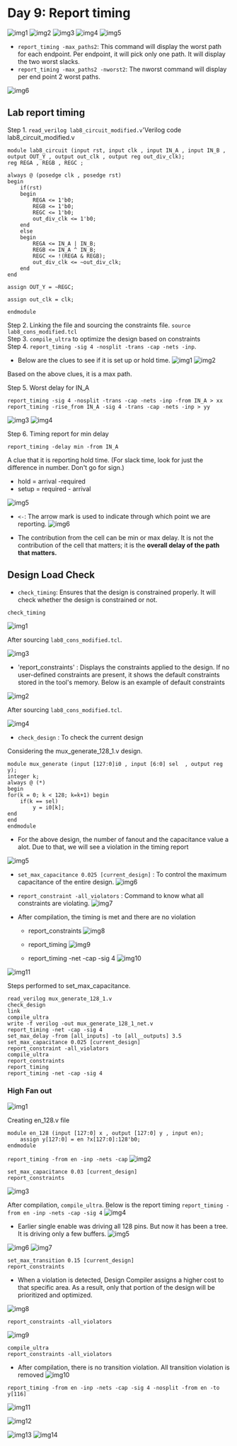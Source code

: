 # Day 9: Report timing
![img1](https://github.com/Dhruvid98/SFAL-VSD-SoC-Design/blob/main/Day%209/Images/report_timing/img1.png)
![img2](https://github.com/Dhruvid98/SFAL-VSD-SoC-Design/blob/main/Day%209/Images/report_timing/img2.png)
![img3](https://github.com/Dhruvid98/SFAL-VSD-SoC-Design/blob/main/Day%209/Images/report_timing/img3.png)
![img4](https://github.com/Dhruvid98/SFAL-VSD-SoC-Design/blob/main/Day%209/Images/report_timing/img4.png)
![img5](https://github.com/Dhruvid98/SFAL-VSD-SoC-Design/blob/main/Day%209/Images/report_timing/img5.png)

* `report_timing -max_paths2`: This command will display the worst path for each endpoint. Per endpoint, it will pick only one path. It will display the two worst slacks.
* `report_timing -max_paths2 -nworst2`: The nworst command will display per end point 2 worst paths. 

![img6](https://github.com/Dhruvid98/SFAL-VSD-SoC-Design/blob/main/Day%209/Images/report_timing/img6.png)

## Lab report timing
Step 1. `read_verilog lab8_circuit_modified.v`'Verilog code lab8_circuit_modified.v 
```
module lab8_circuit (input rst, input clk , input IN_A , input IN_B , output OUT_Y , output out_clk , output reg out_div_clk);
reg REGA , REGB , REGC ; 

always @ (posedge clk , posedge rst)
begin
	if(rst)
	begin
		REGA <= 1'b0;
		REGB <= 1'b0;
		REGC <= 1'b0;
		out_div_clk <= 1'b0;
	end
	else
	begin
		REGA <= IN_A | IN_B;
		REGB <= IN_A ^ IN_B;
		REGC <= !(REGA & REGB);
		out_div_clk <= ~out_div_clk; 
	end
end

assign OUT_Y = ~REGC;

assign out_clk = clk;

endmodule
```

Step 2. Linking the file and sourcing the constraints file. `source lab8_cons_modified.tcl`  
Step 3. `compile_ultra` to optimize the design based on constraints   
Step 4. `report_timing -sig 4 -nosplit -trans -cap -nets -inp`.   
* Below are the clues to see if it is set up or hold time. 
![img1](https://github.com/Dhruvid98/SFAL-VSD-SoC-Design/blob/main/Day%209/Images/Lab/img1.png)
![img2](https://github.com/Dhruvid98/SFAL-VSD-SoC-Design/blob/main/Day%209/Images/Lab/img2.png)

Based on the above clues, it is a max path. 

Step 5. Worst delay for IN_A
```
report_timing -sig 4 -nosplit -trans -cap -nets -inp -from IN_A > xx
report_timing -rise_from IN_A -sig 4 -trans -cap -nets -inp > yy
```
![img3](https://github.com/Dhruvid98/SFAL-VSD-SoC-Design/blob/main/Day%209/Images/Lab/img3.png)
![img4](https://github.com/Dhruvid98/SFAL-VSD-SoC-Design/blob/main/Day%209/Images/Lab/img4.png)

Step 6. Timing report for min delay
```
report_timing -delay min -from IN_A
```
A clue that it is reporting hold time. (For slack time, look for just the difference in number. Don't go for sign.)
* hold = arrival -required
* setup = required - arrival 

![img5](https://github.com/Dhruvid98/SFAL-VSD-SoC-Design/blob/main/Day%209/Images/Lab/img5.png)

* `<-`: The arrow mark is used to indicate through which point we are reporting. 
![img6](https://github.com/Dhruvid98/SFAL-VSD-SoC-Design/blob/main/Day%209/Images/Lab/img6.png)

* The contribution from the cell can be min or max delay. It is not the contribution of the cell that matters; it is the **overall delay of the path that matters.**

## Design Load Check

* `check_timing`: Ensures that the design is constrained properly. It will check whether the design is constrained or not.
```
check_timing
```
![img1](https://github.com/Dhruvid98/SFAL-VSD-SoC-Design/blob/main/Day%209/Images/check_time_design/img1.png)

After sourcing `lab8_cons_modified.tcl`. 

![img3](https://github.com/Dhruvid98/SFAL-VSD-SoC-Design/blob/main/Day%209/Images/check_time_design/img3.png)

* 'report_constraints' : Displays the constraints applied to the design. If no user-defined constraints are present, it shows the default constraints stored in the tool's memory. Below is an example of default constraints

![img2](https://github.com/Dhruvid98/SFAL-VSD-SoC-Design/blob/main/Day%209/Images/check_time_design/img2.png)

After sourcing `lab8_cons_modified.tcl`.

![img4](https://github.com/Dhruvid98/SFAL-VSD-SoC-Design/blob/main/Day%209/Images/check_time_design/img4.png)
* `check_design` : To check the current design

Considering the mux_generate_128_1.v design. 
```
module mux_generate (input [127:0]i0 , input [6:0] sel  , output reg y);
integer k;
always @ (*)
begin
for(k = 0; k < 128; k=k+1) begin
	if(k == sel)
		y = i0[k];
end
end
endmodule
```


* For the above design, the number of fanout and the capacitance value a alot. Due to that, we will see a violation in the timing report 

![img5](https://github.com/Dhruvid98/SFAL-VSD-SoC-Design/blob/main/Day%209/Images/check_time_design/img5.png)

* `set_max_capacitance 0.025 [current_design]` : To control the maximum capacitance of the entire design.
![img6](https://github.com/Dhruvid98/SFAL-VSD-SoC-Design/blob/main/Day%209/Images/check_time_design/img6.png)

* `report_constraint -all_violators` : Command to know what all constraints are violating. 
![img7](https://github.com/Dhruvid98/SFAL-VSD-SoC-Design/blob/main/Day%209/Images/check_time_design/img7.png)

* After compilation, the timing is met and there are no violation 
  - report_constraints 
![img8](https://github.com/Dhruvid98/SFAL-VSD-SoC-Design/blob/main/Day%209/Images/check_time_design/img8.png)

  - report_timing 
![img9](https://github.com/Dhruvid98/SFAL-VSD-SoC-Design/blob/main/Day%209/Images/check_time_design/img9.png)

  - report_timing -net -cap -sig 4
![img10](https://github.com/Dhruvid98/SFAL-VSD-SoC-Design/blob/main/Day%209/Images/check_time_design/img10.png)

![img11](https://github.com/Dhruvid98/SFAL-VSD-SoC-Design/blob/main/Day%209/Images/check_time_design/img11.png)

Steps performed to set_max_capacitance. 
```
read_verilog mux_generate_128_1.v
check_design
link
compile_ultra
write -f verilog -out mux_generate_128_1_net.v
report_timing -net -cap -sig 4
set_max_delay -from [all_inputs] -to [all__outputs] 3.5
set_max_capacitance 0.025 [current_design]
report_constraint -all_violators
compile_ultra
report_constraints
report_timing
report_timing -net -cap -sig 4
```

### High Fan out 
![img1](https://github.com/Dhruvid98/SFAL-VSD-SoC-Design/blob/main/Day%209/Images/HFN/img1.png)

Creating en_128.v file
```
module en_128 (input [127:0] x , output [127:0] y , input en);
	assign y[127:0] = en ?x[127:0]:128'b0;
endmodule
```

`report_timing -from en -inp -nets -cap` 
![img2](https://github.com/Dhruvid98/SFAL-VSD-SoC-Design/blob/main/Day%209/Images/HFN/img2.png)

```
set_max_capacitance 0.03 [current_design]
report_constraints
```
![img3](https://github.com/Dhruvid98/SFAL-VSD-SoC-Design/blob/main/Day%209/Images/HFN/img3.png)

After compilation, `compile_ultra`. Below is the report timing `report_timing -from en -inp -nets -cap -sig 4`
![img4](https://github.com/Dhruvid98/SFAL-VSD-SoC-Design/blob/main/Day%209/Images/HFN/img4.png)

* Earlier single enable was driving all 128 pins. But now it has been a tree. It is driving only a few buffers. 
![img5](https://github.com/Dhruvid98/SFAL-VSD-SoC-Design/blob/main/Day%209/Images/HFN/img5.png)


![img6](https://github.com/Dhruvid98/SFAL-VSD-SoC-Design/blob/main/Day%209/Images/HFN/img6.png)
![img7](https://github.com/Dhruvid98/SFAL-VSD-SoC-Design/blob/main/Day%209/Images/HFN/img7.png)

```
set_max_transition 0.15 [current_design]
report_constraints
```
* When a violation is detected, Design Compiler assigns a higher cost to that specific area. As a result, only that portion of the design will be prioritized and optimized. 

![img8](https://github.com/Dhruvid98/SFAL-VSD-SoC-Design/blob/main/Day%209/Images/HFN/img8.png)

```
report_constraints -all_violators
```

![img9](https://github.com/Dhruvid98/SFAL-VSD-SoC-Design/blob/main/Day%209/Images/HFN/img9.png)

```
compile_ultra
report_constraints -all_violators
```
 
* After compilation, there is no transition violation. All transition violation is removed 
![img10](https://github.com/Dhruvid98/SFAL-VSD-SoC-Design/blob/main/Day%209/Images/HFN/img10.png)

```
report_timing -from en -inp -nets -cap -sig 4 -nosplit -from en -to y[116]
```
![img11](https://github.com/Dhruvid98/SFAL-VSD-SoC-Design/blob/main/Day%209/Images/HFN/img11.png)  

![img12](https://github.com/Dhruvid98/SFAL-VSD-SoC-Design/blob/main/Day%209/Images/HFN/img12.png)

![img13](https://github.com/Dhruvid98/SFAL-VSD-SoC-Design/blob/main/Day%209/Images/HFN/img13.png)
![img14](https://github.com/Dhruvid98/SFAL-VSD-SoC-Design/blob/main/Day%209/Images/HFN/img14.png)
